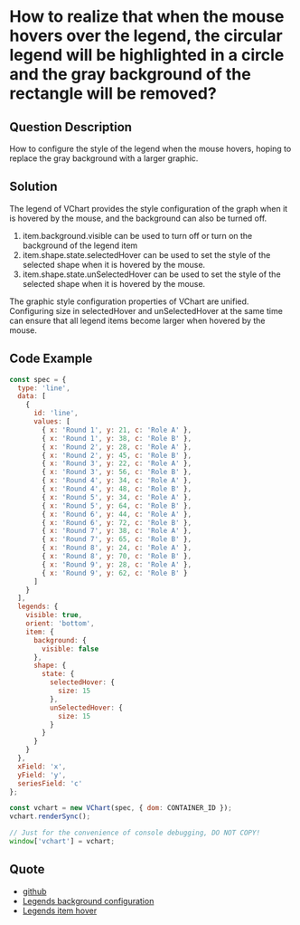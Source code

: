 # How to realize that when the mouse hovers over the legend, the circular legend will be highlighted in a circle and the gray background of the rectangle will be removed?

## Question Description

How to configure the style of the legend when the mouse hovers, hoping to replace the gray background with a larger graphic.

## Solution

The legend of VChart provides the style configuration of the graph when it is hovered by the mouse, and the background can also be turned off.

1. item.background.visible can be used to turn off or turn on the background of the legend item
2. item.shape.state.selectedHover can be used to set the style of the selected shape when it is hovered by the mouse.
3. item.shape.state.unSelectedHover can be used to set the style of the selected shape when it is hovered by the mouse.

The graphic style configuration properties of VChart are unified. Configuring size in selectedHover and unSelectedHover at the same time can ensure that all legend items become larger when hovered by the mouse.

## Code Example

```javascript livedemo
const spec = {
  type: 'line',
  data: [
    {
      id: 'line',
      values: [
        { x: 'Round 1', y: 21, c: 'Role A' },
        { x: 'Round 1', y: 38, c: 'Role B' },
        { x: 'Round 2', y: 28, c: 'Role A' },
        { x: 'Round 2', y: 45, c: 'Role B' },
        { x: 'Round 3', y: 22, c: 'Role A' },
        { x: 'Round 3', y: 56, c: 'Role B' },
        { x: 'Round 4', y: 34, c: 'Role A' },
        { x: 'Round 4', y: 48, c: 'Role B' },
        { x: 'Round 5', y: 34, c: 'Role A' },
        { x: 'Round 5', y: 64, c: 'Role B' },
        { x: 'Round 6', y: 44, c: 'Role A' },
        { x: 'Round 6', y: 72, c: 'Role B' },
        { x: 'Round 7', y: 38, c: 'Role A' },
        { x: 'Round 7', y: 65, c: 'Role B' },
        { x: 'Round 8', y: 24, c: 'Role A' },
        { x: 'Round 8', y: 70, c: 'Role B' },
        { x: 'Round 9', y: 28, c: 'Role A' },
        { x: 'Round 9', y: 62, c: 'Role B' }
      ]
    }
  ],
  legends: {
    visible: true,
    orient: 'bottom',
    item: {
      background: {
        visible: false
      },
      shape: {
        state: {
          selectedHover: {
            size: 15
          },
          unSelectedHover: {
            size: 15
          }
        }
      }
    }
  },
  xField: 'x',
  yField: 'y',
  seriesField: 'c'
};

const vchart = new VChart(spec, { dom: CONTAINER_ID });
vchart.renderSync();

// Just for the convenience of console debugging, DO NOT COPY!
window['vchart'] = vchart;
```

## Quote

- [github](https://github.com/VisActor/VChart)
- [Legends background configuration](https://www.visactor.io/vchart/option/barChart#legends-discrete.item.background.visible)
- [Legends item hover](https://www.visactor.io/vchart/option/barChart#legends-discrete.item.shape.state.selectedHover)

